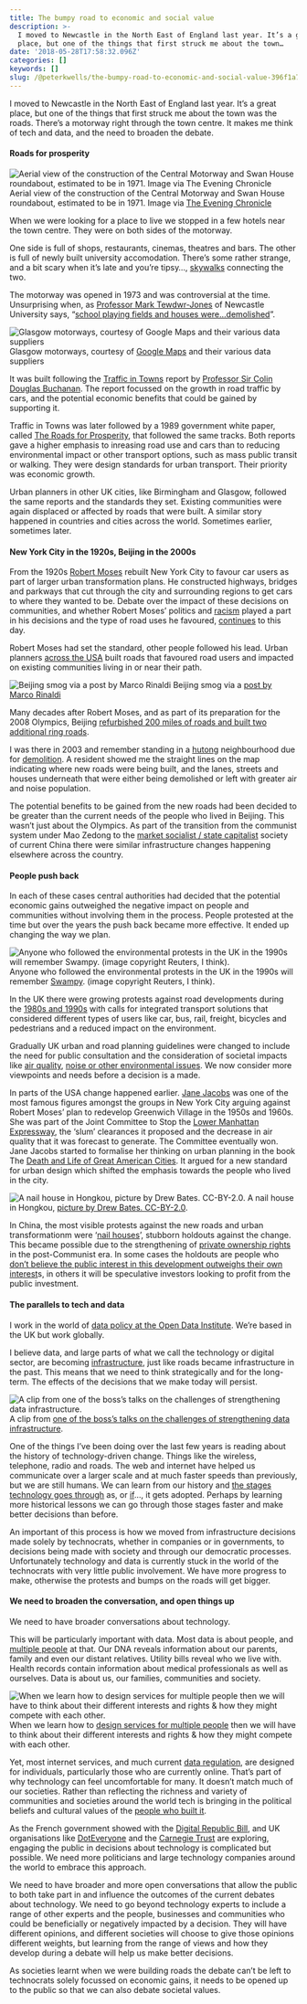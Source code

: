 ```yaml
---
title: The bumpy road to economic and social value
description: >-
  I moved to Newcastle in the North East of England last year. It’s a great
  place, but one of the things that first struck me about the town…
date: '2018-05-28T17:58:32.096Z'
categories: []
keywords: []
slug: /@peterkwells/the-bumpy-road-to-economic-and-social-value-396f1a7a43d2
---
```


I moved to Newcastle in the North East of England last year. It’s a great place, but one of the things that first struck me about the town was the roads. There’s a motorway right through the town centre. It makes me think of tech and data, and the need to broaden the debate.

#### Roads for prosperity

![Aerial view of the construction of the Central Motorway and Swan House roundabout, estimated to be in 1971. Image via [The Evening Chronicle](https://en.wikipedia.org/wiki/Evening_Chronicle)](https://cdn-images-1.medium.com/max/600/1*h1b1s2MatY9vh7ZHvQaqOQ.jpeg)
Aerial view of the construction of the Central Motorway and Swan House roundabout, estimated to be in 1971. Image via [The Evening Chronicle](https://en.wikipedia.org/wiki/Evening_Chronicle)

When we were looking for a place to live we stopped in a few hotels near the town centre. They were on both sides of the motorway.

One side is full of shops, restaurants, cinemas, theatres and bars. The other is full of newly built university accomodation. There’s some rather strange, and a bit scary when it’s late and you’re tipsy…, [skywalks](https://metalanddust.org/2016/07/03/newcastles-skywalks/) connecting the two.

The motorway was opened in 1973 and was controversial at the time. Unsurprising when, as [Professor Mark Tewdwr-Jones](https://twitter.com/profmarktj) of Newcastle University says, “[school playing fields and houses were…demolished](https://www.chroniclelive.co.uk/news/north-east-news/how-newcastles-central-motorway-made-11924992)”.

![Glasgow motorways, courtesy of [Google Maps](https://www.google.com/maps/place/Glasgow/@55.8588894,-4.2828621,4373m/data=!3m1!1e3!4m5!3m4!1s0x488815562056ceeb:0x71e683b805ef511e!8m2!3d55.864237!4d-4.251806) and their various data suppliers](https://cdn-images-1.medium.com/max/600/1*UfGNPV6DQ2IPlC4uwX1_0A.png)
Glasgow motorways, courtesy of [Google Maps](https://www.google.com/maps/place/Glasgow/@55.8588894,-4.2828621,4373m/data=!3m1!1e3!4m5!3m4!1s0x488815562056ceeb:0x71e683b805ef511e!8m2!3d55.864237!4d-4.251806) and their various data suppliers

It was built following the [Traffic in Towns](https://en.wikipedia.org/wiki/Traffic_in_Towns#Response_and_legacy) report by [Professor Sir Colin Douglas Buchanan](https://en.wikipedia.org/wiki/Colin_Buchanan_%28town_planner%29). The report focussed on the growth in road traffic by cars, and the potential economic benefits that could be gained by supporting it.

Traffic in Towns was later followed by a 1989 government white paper, called [The Roads for Prosperity](https://en.wikipedia.org/wiki/Roads_for_Prosperity), that followed the same tracks. Both reports gave a higher emphasis to inreasing road use and cars than to reducing environmental impact or other transport options, such as mass public transit or walking. They were design standards for urban transport. Their priority was economic growth.

Urban planners in other UK cities, like Birmingham and Glasgow, followed the same reports and the standards they set. Existing communities were again displaced or affected by roads that were built. A similar story happened in countries and cities across the world. Sometimes earlier, sometimes later.

#### New York City in the 1920s, Beijing in the 2000s

From the 1920s [Robert Moses](https://en.wikipedia.org/wiki/Robert_Moses) rebuilt New York City to favour car users as part of larger urban transformation plans. He constructed highways, bridges and parkways that cut through the city and surrounding regions to get cars to where they wanted to be. Debate over the impact of these decisions on communities, and whether Robert Moses’ politics and [racism](http://www.hopesandfears.com/hopes/now/politics/216905-the-lingering-effects-of-nyc-racist-city-planning) played a part in his decisions and the type of road uses he favoured, [continues](https://www.citylab.com/transportation/2017/07/how-low-did-he-go/533019/) to this day.

Robert Moses had set the standard, other people followed his lead. Urban planners [across the USA](https://gizmodo.com/building-highways-through-cities-was-a-huge-mistake-but-1768050078?utm_medium=sharefromsite&utm_source=Gizmodo_twitter) built roads that favoured road users and impacted on existing communities living in or near their path.

![Beijing smog via a [post by Marco Rinaldi](http://aasarchitecture.com/2012/08/pollution-over-beijing.html)](https://cdn-images-1.medium.com/max/600/1*hMROI5JXevgGof8wo4-3xg.jpeg)
Beijing smog via a [post by Marco Rinaldi](http://aasarchitecture.com/2012/08/pollution-over-beijing.html)

Many decades after Robert Moses, and as part of its preparation for the 2008 Olympics, Beijing [refurbished 200 miles of roads and built two additional ring roads](https://china.usc.edu/sites/default/files/legacy/AppImages/crs-beijing-olympics-2008.pdf).

I was there in 2003 and remember standing in a [hutong](https://en.wikipedia.org/wiki/Hutong) neighbourhood due for [demolition](https://www.theatlantic.com/international/archive/2012/02/razing-history-the-tragic-story-of-a-beijing-neighborhoods-destruction/252760/). A resident showed me the straight lines on the map indicating where new roads were being built, and the lanes, streets and houses underneath that were either being demolished or left with greater air and noise population.

The potential benefits to be gained from the new roads had been decided to be greater than the current needs of the people who lived in Beijing. This wasn’t just about the Olympics. As part of the transition from the communist system under Mao Zedong to the [market socialist / state capitalist](https://en.wikipedia.org/wiki/Socialist_market_economy) society of current China there were similar infrastructure changes happening elsewhere across the country.

#### People push back

In each of these cases central authorities had decided that the potential economic gains outweighed the negative impact on people and communities without involving them in the process. People protested at the time but over the years the push back became more effective. It ended up changing the way we plan.

![Anyone who followed the environmental protests in the UK in the 1990s will remember [Swampy](https://en.wikipedia.org/wiki/Swampy). (image copyright Reuters, I think).](https://cdn-images-1.medium.com/max/600/1*w3--MzjMHfXbrCxsTJT11w.png)
Anyone who followed the environmental protests in the UK in the 1990s will remember [Swampy](https://en.wikipedia.org/wiki/Swampy). (image copyright Reuters, I think).

In the UK there were growing protests against road developments during the [1980s and 1990s](https://en.wikipedia.org/wiki/Road_protest_in_the_United_Kingdom#1979–1997) with calls for integrated transport solutions that considered different types of users like car, bus, rail, freight, bicycles and pedestrians and a reduced impact on the environment.

Gradually UK urban and road planning guidelines were changed to include the need for public consultation and the consideration of societal impacts like [air quality](https://www.gov.uk/guidance/air-quality--3), [noise or other environmental issues](https://www.gov.uk/government/publications/your-property-and-highways-agency-road-proposals). We now consider more viewpoints and needs before a decision is a made.

In parts of the USA change happened earlier. [Jane Jacobs](https://en.wikipedia.org/wiki/Jane_Jacobs) was one of the most famous figures amongst the groups in New York City arguing against Robert Moses’ plan to redevelop Greenwich Village in the 1950s and 1960s. She was part of the Joint Committee to Stop the [Lower Manhattan Expressway](https://en.wikipedia.org/wiki/Interstate_78_in_New_York#Lower_Manhattan_Expressway), the ‘slum’ clearances it proposed and the decrease in air quality that it was forecast to generate. The Committee eventually won. Jane Jacobs started to formalise her thinking on urban planning in the book The [Death and Life of Great American Cities](https://en.wikipedia.org/wiki/The_Death_and_Life_of_Great_American_Cities). It argued for a new standard for urban design which shifted the emphasis towards the people who lived in the city.

![A nail house in Hongkou, [picture by Drew Bates. CC-BY-2.0](https://www.flickr.com/photos/triplefivechina/5104889564/in/photolist-8M6TPj-p7Ai9Q-9uMwc1-dRW4Z8-qxqhQa-bBb5YG-dS2CDJ-dsvbwe-dRW7gP-9uZn2Z-dS2Fx1-dF2dK4-8EdqGz-dS2Kr9-anrkNM-dRW7R4-7S8NWP-dRW2rz-5m6A5M-nG72oo-5maSff-395J6i-5m6zUc-5maS55-5maS7h-Uumomk-LgHt33-LH7ESV-S9VT66-KLeaBp-KL2UMC-LgJbsY-N7LDAd-gVJsAN-dL1Sd-4qJNDP-2LqZb-ea8Qya-9hExDs-5i83P4-pqTv6w-pcvCvi-dL4k6Y-85w3MR-awSiN3-cUBdiu-NBZyWE-MDaTUm-akdmzk-7T7Y7R).](https://cdn-images-1.medium.com/max/600/1*Z-d-ld9jiDKSqQDnxr9Lng.png)
A nail house in Hongkou, [picture by Drew Bates. CC-BY-2.0](https://www.flickr.com/photos/triplefivechina/5104889564/in/photolist-8M6TPj-p7Ai9Q-9uMwc1-dRW4Z8-qxqhQa-bBb5YG-dS2CDJ-dsvbwe-dRW7gP-9uZn2Z-dS2Fx1-dF2dK4-8EdqGz-dS2Kr9-anrkNM-dRW7R4-7S8NWP-dRW2rz-5m6A5M-nG72oo-5maSff-395J6i-5m6zUc-5maS55-5maS7h-Uumomk-LgHt33-LH7ESV-S9VT66-KLeaBp-KL2UMC-LgJbsY-N7LDAd-gVJsAN-dL1Sd-4qJNDP-2LqZb-ea8Qya-9hExDs-5i83P4-pqTv6w-pcvCvi-dL4k6Y-85w3MR-awSiN3-cUBdiu-NBZyWE-MDaTUm-akdmzk-7T7Y7R).

In China, the most visible protests against the new roads and urban transformationm were ‘[nail houses](https://en.wikipedia.org/wiki/Holdout_%28real_estate%29#Nail_house)’, stubborn holdouts against the change. This became possible due to the strengthening of [private ownership rights](https://en.wikipedia.org/wiki/Chinese_property_law#Deng_Xiaoping%27s_rule) in the post-Communist era. In some cases the holdouts are people who [don’t believe the public interest in this development outweighs their own interest](http://www.atimes.com/atimes/China_Business/IC31Cb01.html)s, in others it will be speculative investors looking to profit from the public investment.

#### The parallels to tech and data

I work in the world of [data policy at the Open Data Institute](https://theodi.org/person/peter-wells/). We’re based in the UK but work globally.

I believe data, and large parts of what we call the technology or digital sector, are becoming [infrastructure](https://theodi.org/topic/data-infrastructure/), just like roads became infrastructure in the past. This means that we need to think strategically and for the long-term. The effects of the decisions that we make today will persist.

![A clip from [one of the boss’s talks on the challenges of strengthening data infrastructure](https://www.slideshare.net/JeniT/the-challenges-of-building-a-strong-data-infrastructure).](https://cdn-images-1.medium.com/max/600/1*gbdxIC4j5ZK7YhXAhiowpA.png)
A clip from [one of the boss’s talks on the challenges of strengthening data infrastructure](https://www.slideshare.net/JeniT/the-challenges-of-building-a-strong-data-infrastructure).

One of the things I’ve been doing over the last few years is reading about the history of technology-driven change. Things like the wireless, telephone, radio and roads. The web and internet have helped us communicate over a larger scale and at much faster speeds than previously, but we are still humans. We can learn from our history and [the stages technology goes through](https://medium.com/@peterkwells/learning-from-historical-waves-3ce7f13a0a08) as, or [if](https://medium.com/@peterkwells/will-blockchains-or-beyoncé-change-the-world-baab586ac76b)…, it gets adopted. Perhaps by learning more historical lessons we can go through those stages faster and make better decisions than before.

An important of this process is how we moved from infrastructure decisions made solely by technocrats, whether in companies or in governments, to decisions being made with society and through our democratic processes. Unfortunately technology and data is currently stuck in the world of the technocrats with very little public involvement. We have more progress to make, otherwise the protests and bumps on the roads will get bigger.

#### We need to broaden the conversation, and open things up

We need to have broader conversations about technology.

This will be particularly important with data. Most data is about people, and [multiple people](https://theodi.org/article/most-data-is-about-multiple-people-what-does-that-mean-for-data-portability/) at that. Our DNA reveals information about our parents, family and even our distant relatives. Utility bills reveal who we live with. Health records contain information about medical professionals as well as ourselves. Data is about us, our families, communities and society.

![When we learn how to [design services for multiple people](https://dataportability.projectsbyif.com/theme-4-shared-and-competing-rights) then we will have to think about their different interests and rights & how they might compete with each other.](https://cdn-images-1.medium.com/max/600/1*aDUE8JlQHrSW1WT4mTJ3tg.png)
When we learn how to [design services for multiple people](https://dataportability.projectsbyif.com/theme-4-shared-and-competing-rights) then we will have to think about their different interests and rights & how they might compete with each other.

Yet, most internet services, and much current [data regulation](https://linnettaylor.wordpress.com/2017/01/10/group-privacy-a-new-book-on-the-next-generation-of-privacy-problems/), are designed for individuals, particularly those who are currently online. That’s part of why technology can feel uncomfortable for many. It doesn’t match much of our societies. Rather than reflecting the richness and variety of communities and societies around the world tech is bringing in the political beliefs and cultural values of the [people who built it](http://innovate.ucsb.edu/wp-content/uploads/2010/02/Winner-Do-Artifacts-Have-Politics-1980.pdf).

As the French government showed with the [Digital Republic Bill](https://www.gouvernement.fr/en/the-digital-bill), and UK organisations like [DotEveryone](https://medium.com/doteveryone/the-public-shaping-the-impacts-of-tech-7db5392a2fb4) and the [Carnegie Trust](https://www.carnegieuktrust.org.uk/publications/data-for-public-benefit/) are exploring, engaging the public in decisions about technology is complicated but possible. We need more politicians and large technology companies around the world to embrace this approach.

We need to have broader and more open conversations that allow the public to both take part in and influence the outcomes of the current debates about technology. We need to go beyond technology experts to include a range of other experts and the people, businesses and communities who could be beneficially or negatively impacted by a decision. They will have different opinions, and different societies will choose to give those opinions different weights, but learning from the range of views and how they develop during a debate will help us make better decisions.

As societies learnt when we were building roads the debate can’t be left to technocrats solely focussed on economic gains, it needs to be opened up to the public so that we can also debate societal values.